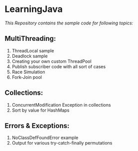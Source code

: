# LearningJava
*This Repository contains the sample code for following topics:*

## MultiThreading:
  1. ThreadLocal sample
  2. Deadlock sample
  3. Creating your own custom ThreadPool
  4. Publish subscriber code with all sort of cases 
  5. Race Simulation
  6. Fork-Join pool

## Collections:
  1. ConcurrentModification Exception in collections
  2. Sort by value for HashMaps

## Errors & Exceptions:
  1. NoClassDefFoundError example
  2. Output for various try-catch-finally permutations
